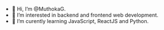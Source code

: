 - 👋 Hi, I’m @MuthokaG.
- 👀 I’m interested in backend and frontend web development.
- 🌱 I’m curently learning JavaScript, ReactJS and Python.  
<!---
MuthokaG/MuthokaG is a ✨ special ✨ repository because its `README.md` (this file) appears on your GitHub profile.
You can click the Preview link to take a look at your changes.
--->
